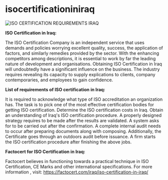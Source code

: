 # isocertificationiniraq

![ISO CERTIFICATION REQUIREMENTS IRAQ](https://user-images.githubusercontent.com/89084770/135084600-0196220e-c7b4-4a1b-b534-181f0744954c.png)

**ISO Certification in Iraq:**

The ISO Certification Company is an independent service that uses demands and policies worrying excellent quality, success, the application of factors, and similarly remedies provided by the sector. With the enhancing competitors among descriptions, it is essential to work by far the leading nature of development and organisations.
Obtaining ISO Certification in Iraq will undoubtedly have a significant influence on the business. The industry requires revealing its capacity to supply explications to clients, company contemporaries, and employees to gain confidence.

**List of requirements of ISO certification in Iraq:**

It is required to acknowledge what type of ISO accreditation an organization has.
The task is to pick one of the most effective certification bodies for getting ISO certification.
Determine the ISO certification costs in Iraq.
Obtain an understanding of Iraq's ISO certification procedure.
A properly designed strategy requires to be made after the results are validated.
A system asks for to be carried out after the confirmation.
A complete internal audit needs to occur after preparing documents along with composing.
Additionally, the Certificate goes through an outdoors audit before issuance.
A firm starts the ISO certification procedure after finishing the above jobs.

**Factocert for ISO Certification in Iraq:**

Factocert believes in functioning towards a practical technique in ISO Certification, CE Marks and other international specifications. For more information , visit: <a href="url">https://factocert.com/iraq/iso-certification-in-iraq/ </a>
